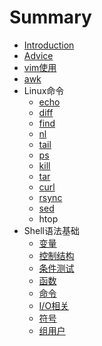 # Summary

* [Introduction](README.md)
* [Advice](advice.md)
* [vim使用](vim_using.md)
* [awk](awk.md)
* Linux命令
   * [echo](echo.md)
   * [diff](diff.md)
   * [find](find.md)
   * [nl](nl.md)
   * [tail](tail.md)
   * [ps](ps.md)
   * [kill](kill.md)
   * [tar](tar.md)
   * [curl](curl.md)
   * [rsync](rsync.md)
   * [sed](sed.md)
   * htop
* Shell语法基础
   * [变量](variants.md)
   * [控制结构](control_structure.md)
   * [条件测试](candition_test.md)
   * [函数](function.md)
   * [命令](commands.md)
   * [I/O相关](io_relative.md)
   * [符号](symbols.md)
   * [组用户](users.md)

